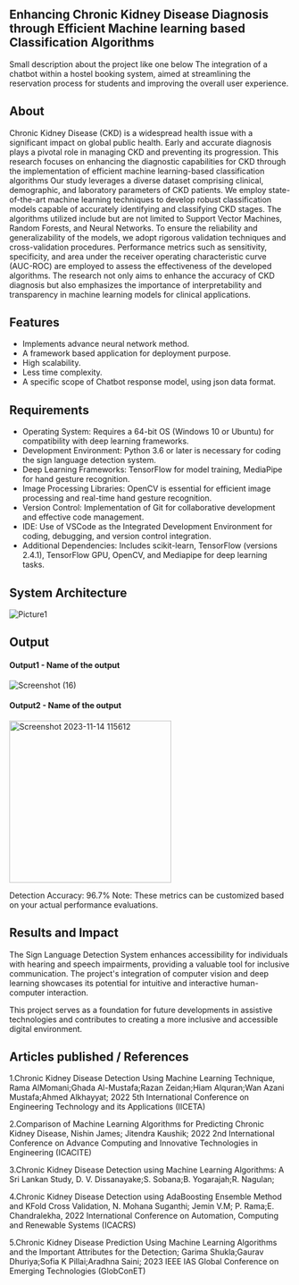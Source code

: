 ## Enhancing Chronic Kidney Disease Diagnosis through Efficient Machine learning based Classification Algorithms
Small description about the project like one below
The integration of a chatbot within a hostel booking system, aimed at streamlining the reservation process for students and improving the overall user experience.

## About
Chronic Kidney Disease (CKD) is a widespread health issue with a significant impact
on global public health. Early and accurate diagnosis plays a pivotal role in managing
CKD and preventing its progression. This research focuses on enhancing the diagnostic
capabilities for CKD through the implementation of efficient machine learning-based
classification algorithms Our study leverages a diverse dataset comprising clinical,
demographic, and laboratory parameters of CKD patients. We employ state-of-the-art
machine learning techniques to develop robust classification models capable of
accurately identifying and classifying CKD stages. The algorithms utilized include but
are not limited to Support Vector Machines, Random Forests, and Neural Networks.
To ensure the reliability and generalizability of the models, we adopt rigorous
validation techniques and cross-validation procedures. Performance metrics such as
sensitivity, specificity, and area under the receiver operating characteristic curve
(AUC-ROC) are employed to assess the effectiveness of the developed algorithms.
The research not only aims to enhance the accuracy of CKD diagnosis but also
emphasizes the importance of interpretability and transparency in machine learning
models for clinical applications.

## Features
<!--List the features of the project as shown below-->
- Implements advance neural network method.
- A framework based application for deployment purpose.
- High scalability.
- Less time complexity.
- A specific scope of Chatbot response model, using json data format.

## Requirements
<!--List the requirements of the project as shown below-->
* Operating System: Requires a 64-bit OS (Windows 10 or Ubuntu) for compatibility with deep learning frameworks.
* Development Environment: Python 3.6 or later is necessary for coding the sign language detection system.
* Deep Learning Frameworks: TensorFlow for model training, MediaPipe for hand gesture recognition.
* Image Processing Libraries: OpenCV is essential for efficient image processing and real-time hand gesture recognition.
* Version Control: Implementation of Git for collaborative development and effective code management.
* IDE: Use of VSCode as the Integrated Development Environment for coding, debugging, and version control integration.
* Additional Dependencies: Includes scikit-learn, TensorFlow (versions 2.4.1), TensorFlow GPU, OpenCV, and Mediapipe for deep learning tasks.

## System Architecture
<!--Embed the system architecture diagram as shown below-->

![Picture1](https://github.com/logeshwaran23/Project_phase2/assets/113624864/2bb7e2a1-4604-4294-bee4-8c9333fd78b2)


## Output

<!--Embed theutput picture at respective places as shown below as shown below-->
#### Output1 - Name of the output

![Screenshot (16)](https://github.com/logeshwaran23/Project_phase2/assets/113624864/701908e3-922e-4c4d-8931-e185213a0f48)

#### Output2 - Name of the output
<img width="290" alt="Screenshot 2023-11-14 115612" src="https://github.com/logeshwaran23/Project_phase2/assets/113624864/b71ad9f2-d529-43c4-be23-16e1db19520a">

Detection Accuracy: 96.7%
Note: These metrics can be customized based on your actual performance evaluations.


## Results and Impact
<!--Give the results and impact as shown below-->
The Sign Language Detection System enhances accessibility for individuals with hearing and speech impairments, providing a valuable tool for inclusive communication. The project's integration of computer vision and deep learning showcases its potential for intuitive and interactive human-computer interaction.

This project serves as a foundation for future developments in assistive technologies and contributes to creating a more inclusive and accessible digital environment.

## Articles published / References
1.Chronic Kidney Disease Detection Using Machine Learning Technique, Rama AlMomani;Ghada Al-Mustafa;Razan Zeidan;Hiam Alquran;Wan Azani Mustafa;Ahmed Alkhayyat; 2022 5th International Conference on Engineering Technology and its Applications (IICETA)
 
2.Comparison of Machine Learning Algorithms for Predicting Chronic Kidney Disease, Nishin James; Jitendra Kaushik; 2022 2nd International Conference on Advance Computing and Innovative Technologies in Engineering (ICACITE)
 
3.Chronic Kidney Disease Detection using Machine Learning Algorithms: A Sri Lankan Study, D. V. Dissanayake;S. Sobana;B. Yogarajah;R. Nagulan;

4.Chronic Kidney Disease Detection using AdaBoosting Ensemble Method and KFold Cross Validation, N. Mohana Suganthi; Jemin V.M; P. Rama;E. Chandralekha, 2022 International Conference on Automation, Computing and Renewable Systems (ICACRS) 
 
5.Chronic Kidney Disease Prediction Using Machine Learning Algorithms and the Important Attributes for the Detection; Garima Shukla;Gaurav Dhuriya;Sofia K Pillai;Aradhna Saini; 2023 IEEE IAS Global Conference on Emerging Technologies (GlobConET)
 
